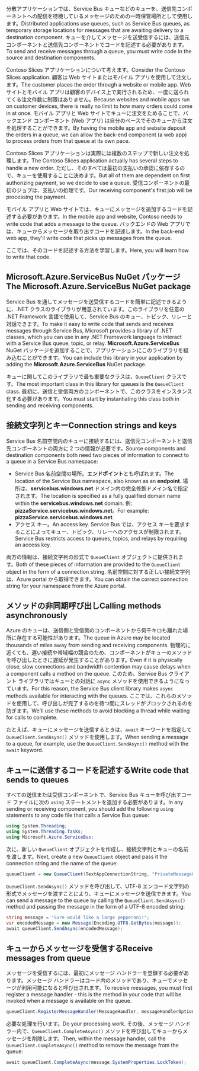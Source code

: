<span data-ttu-id="3d942-101">分散アプリケーションでは、Service Bus キューなどのキューを、送信先コンポーネントへの配信を待機しているメッセージのための一時保管場所として使用します。</span><span class="sxs-lookup"><span data-stu-id="3d942-101">Distributed applications use queues, such as Service Bus queues, as temporary storage locations for messages that are awaiting delivery to a destination component.</span></span> <span data-ttu-id="3d942-102">キューを介してメッセージを送受信するには、送信元コンポーネントと送信先コンポーネントでコードを記述する必要があります。</span><span class="sxs-lookup"><span data-stu-id="3d942-102">To send and receive messages through a queue, you must write code in the source and destination components.</span></span>

<span data-ttu-id="3d942-103">Contoso Slices アプリケーションについて考えます。</span><span class="sxs-lookup"><span data-stu-id="3d942-103">Consider the Contoso Slices application.</span></span> <span data-ttu-id="3d942-104">顧客は Web サイトまたはモバイル アプリを使用して注文します。</span><span class="sxs-lookup"><span data-stu-id="3d942-104">The customer places the order through a website or mobile app.</span></span> <span data-ttu-id="3d942-105">Web サイトとモバイル アプリは顧客のデバイス上で実行されるため、一度に送られてくる注文件数に制限はありません。</span><span class="sxs-lookup"><span data-stu-id="3d942-105">Because websites and mobile apps run on customer devices, there is really no limit to how many orders could come in at once.</span></span> <span data-ttu-id="3d942-106">モバイル アプリと Web サイトでキューに注文をためることで、バックエンド コンポーネント (Web アプリ) は自分のペースでそのキューから注文を処理することができます。</span><span class="sxs-lookup"><span data-stu-id="3d942-106">By having the mobile app and website deposit the orders in a queue, we can allow the back-end component (a web app) to process orders from that queue at its own pace.</span></span>

<span data-ttu-id="3d942-107">Contoso Slices アプリケーションは実際には複数のステップで新しい注文を処理します。</span><span class="sxs-lookup"><span data-stu-id="3d942-107">The Contoso Slices application actually has several steps to handle a new order.</span></span> <span data-ttu-id="3d942-108">ただし、そのすべては最初の支払いの承認に依存するので、キューを使用することに決めます。</span><span class="sxs-lookup"><span data-stu-id="3d942-108">But all of them are dependent on first authorizing payment, so we decide to use a queue.</span></span> <span data-ttu-id="3d942-109">受信コンポーネントの最初のジョブは、支払いの処理です。</span><span class="sxs-lookup"><span data-stu-id="3d942-109">Our receiving component's first job will be processing the payment.</span></span>

<span data-ttu-id="3d942-110">モバイル アプリと Web サイトでは、キューにメッセージを追加するコードを記述する必要があります。</span><span class="sxs-lookup"><span data-stu-id="3d942-110">In the mobile app and website, Contoso needs to write code that adds a message to the queue.</span></span> <span data-ttu-id="3d942-111">バックエンドの Web アプリでは、キューからメッセージを取り出すコードを記述します。</span><span class="sxs-lookup"><span data-stu-id="3d942-111">In the back-end web app, they'll write code that picks up messages from the queue.</span></span>

<span data-ttu-id="3d942-112">ここでは、そのコードを記述する方法を学習します。</span><span class="sxs-lookup"><span data-stu-id="3d942-112">Here, you will learn how to write that code.</span></span>

## <a name="the-microsoftazureservicebus-nuget-package"></a><span data-ttu-id="3d942-113">Microsoft.Azure.ServiceBus NuGet パッケージ</span><span class="sxs-lookup"><span data-stu-id="3d942-113">The Microsoft.Azure.ServiceBus NuGet package</span></span>

<span data-ttu-id="3d942-114">Service Bus を通してメッセージを送受信するコードを簡単に記述できるように、.NET クラスのライブラリが用意されています。このライブラリを任意の .NET Framework 言語で使用して、Service Bus のキュー、トピック、リレーと対話できます。</span><span class="sxs-lookup"><span data-stu-id="3d942-114">To make it easy to write code that sends and receives messages through Service Bus, Microsoft provides a library of .NET classes, which you can use in any .NET Framework language to interact with a Service Bus queue, topic, or relay.</span></span> <span data-ttu-id="3d942-115">**Microsoft.Azure.ServiceBus** NuGet パッケージを追加することで、アプリケーションにこのライブラリを組み込むことができます。</span><span class="sxs-lookup"><span data-stu-id="3d942-115">You can include this library in your application by adding the **Microsoft.Azure.ServiceBus** NuGet package.</span></span>

<span data-ttu-id="3d942-116">キューに関してこのライブラリで最も重要なクラスは、`QueueClient` クラスです。</span><span class="sxs-lookup"><span data-stu-id="3d942-116">The most important class in this library for queues is the `QueueClient` class.</span></span> <span data-ttu-id="3d942-117">最初に、送信と受信両方のコンポーネントで、このクラスをインスタンス化する必要があります。</span><span class="sxs-lookup"><span data-stu-id="3d942-117">You must start by instantiating this class both in sending and receiving components.</span></span>

## <a name="connection-strings-and-keys"></a><span data-ttu-id="3d942-118">接続文字列とキー</span><span class="sxs-lookup"><span data-stu-id="3d942-118">Connection strings and keys</span></span>

<span data-ttu-id="3d942-119">Service Bus 名前空間内のキューに接続するには、送信元コンポーネントと送信先コンポーネントの両方に 2 つの情報が必要です。</span><span class="sxs-lookup"><span data-stu-id="3d942-119">Source components and destination components both need two pieces of information to connect to a queue in a Service Bus namespace:</span></span>

- <span data-ttu-id="3d942-120">Service Bus 名前空間の場所。**エンドポイント**とも呼ばれます。</span><span class="sxs-lookup"><span data-stu-id="3d942-120">The location of the Service Bus namespace, also known as an **endpoint**.</span></span> <span data-ttu-id="3d942-121">場所は、**servicebus.windows.net** ドメイン内の完全修飾ドメイン名で指定されます。</span><span class="sxs-lookup"><span data-stu-id="3d942-121">The location is specified as a fully qualified domain name within the **servicebus.windows.net** domain.</span></span> <span data-ttu-id="3d942-122">例: **pizzaService.servicebus.windows.net**。</span><span class="sxs-lookup"><span data-stu-id="3d942-122">For example: **pizzaService.servicebus.windows.net**.</span></span>
- <span data-ttu-id="3d942-123">アクセス キー。</span><span class="sxs-lookup"><span data-stu-id="3d942-123">An access key.</span></span> <span data-ttu-id="3d942-124">Service Bus では、アクセス キーを要求することによってキュー、トピック、リレーへのアクセスが制限されます。</span><span class="sxs-lookup"><span data-stu-id="3d942-124">Service Bus restricts access to queues, topics, and relays by requiring an access key.</span></span>

<span data-ttu-id="3d942-125">両方の情報は、接続文字列の形式で `QueueClient` オブジェクトに提供されます。</span><span class="sxs-lookup"><span data-stu-id="3d942-125">Both of these pieces of information are provided to the `QueueClient` object in the form of a connection string.</span></span> <span data-ttu-id="3d942-126">名前空間に対する正しい接続文字列は、Azure portal から取得できます。</span><span class="sxs-lookup"><span data-stu-id="3d942-126">You can obtain the correct connection string for your namespace from the Azure portal.</span></span>

## <a name="calling-methods-asynchronously"></a><span data-ttu-id="3d942-127">メソッドの非同期呼び出し</span><span class="sxs-lookup"><span data-stu-id="3d942-127">Calling methods asynchronously</span></span>

<span data-ttu-id="3d942-128">Azure のキューは、送信側と受信側のコンポーネントから何千キロも離れた場所に存在する可能性があります。</span><span class="sxs-lookup"><span data-stu-id="3d942-128">The queue in Azure may be located thousands of miles away from sending and receiving components.</span></span> <span data-ttu-id="3d942-129">物理的に近くても、遅い接続や帯域幅の競合のため、コンポーネントがキューのメソッドを呼び出したときに遅延が発生することがあります。</span><span class="sxs-lookup"><span data-stu-id="3d942-129">Even if it is physically close, slow connections and bandwidth contention may cause delays when a component calls a method on the queue.</span></span> <span data-ttu-id="3d942-130">このため、Service Bus クライアント ライブラリではキューとの対話に `async` メソッドを使用できるようになっています。</span><span class="sxs-lookup"><span data-stu-id="3d942-130">For this reason, the Service Bus client library makes `async` methods available for interacting with the queues.</span></span> <span data-ttu-id="3d942-131">ここでは、これらのメソッドを使用して、呼び出しが完了するのを待つ間にスレッドがブロックされるのを防ぎます。</span><span class="sxs-lookup"><span data-stu-id="3d942-131">We'll use these methods to avoid blocking a thread while waiting for calls to complete.</span></span>

<span data-ttu-id="3d942-132">たとえば、キューにメッセージを送信するときは、`await` キーワードを指定して `QueueClient.SendAsync()` メソッドを使用します。</span><span class="sxs-lookup"><span data-stu-id="3d942-132">When sending a message to a queue, for example, use the `QueueClient.SendAsync()` method with the `await` keyword.</span></span>

## <a name="write-code-that-sends-to-queues"></a><span data-ttu-id="3d942-133">キューに送信するコードを記述する</span><span class="sxs-lookup"><span data-stu-id="3d942-133">Write code that sends to queues</span></span>

<span data-ttu-id="3d942-134">すべての送信または受信コンポーネントで、Service Bus キューを呼び出すコード ファイルに次の `using` ステートメントを追加する必要があります。</span><span class="sxs-lookup"><span data-stu-id="3d942-134">In any sending or receiving component, you should add the following `using` statements to any code file that calls a Service Bus queue:</span></span>

```C#
using System.Threading;
using System.Threading.Tasks;
using Microsoft.Azure.ServiceBus;
```

<span data-ttu-id="3d942-135">次に、新しい `QueueClient` オブジェクトを作成し、接続文字列とキューの名前を渡します。</span><span class="sxs-lookup"><span data-stu-id="3d942-135">Next, create a new `QueueClient` object and pass it the connection string and the name of the queue:</span></span>

```C#
queueClient = new QueueClient(TextAppConnectionString, "PrivateMessageQueue");
```

<span data-ttu-id="3d942-136">`QueueClient.SendAsync()` メソッドを呼び出して、UTF-8 エンコード文字列の形式でメッセージを渡すことにより、キューにメッセージを送信できます。</span><span class="sxs-lookup"><span data-stu-id="3d942-136">You can send a message to the queue by calling the `QueueClient.SendAsync()` method and passing the message in the form of a UTF-8 encoded string:</span></span>

```C#
string message = "Sure would like a large pepperoni!";
var encodedMessage = new Message(Encoding.UTF8.GetBytes(message));
await queueClient.SendAsync(encodedMessage);
```

## <a name="receive-messages-from-queue"></a><span data-ttu-id="3d942-137">キューからメッセージを受信する</span><span class="sxs-lookup"><span data-stu-id="3d942-137">Receive messages from queue</span></span>

<span data-ttu-id="3d942-138">メッセージを受信するには、最初にメッセージ ハンドラーを登録する必要があります。メッセージ ハンドラーはコード内のメソッドであり、キューでメッセージが利用可能になると呼び出されます。</span><span class="sxs-lookup"><span data-stu-id="3d942-138">To receive messages, you must first register a message handler - this is the method in your code that will be invoked when a message is available on the queue.</span></span>

```C#
queueClient.RegisterMessageHandler(MessageHandler, messageHandlerOptions);
```

<span data-ttu-id="3d942-139">必要な処理を行います。</span><span class="sxs-lookup"><span data-stu-id="3d942-139">Do your processing work.</span></span> <span data-ttu-id="3d942-140">その後、メッセージ ハンドラー内で、`QueueClient.CompleteAsync()` メソッドを呼び出してキューからメッセージを削除します。</span><span class="sxs-lookup"><span data-stu-id="3d942-140">Then, within the message handler, call the `QueueClient.CompleteAsync()` method to remove the message from the queue:</span></span>

```C#
await queueClient.CompleteAsync(message.SystemProperties.LockToken);
```
